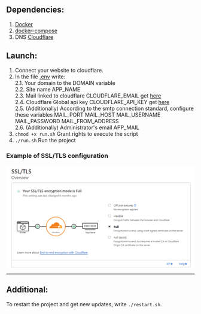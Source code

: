 ## Dependencies:
1. [Docker](https://www.docker.com/)
1. [docker-compose](https://github.com/docker/compose)
1. DNS [Cloudflare](https://www.cloudflare.com/)
## Launch:
1. Connect your website to cloudflare. 
2. In the file [.env](.env) write:  
2.1. Your domain to the DOMAIN variable  
2.2. Site name APP_NAME  
2.3. Mail linked to cloudflare CLOUDFLARE_EMAIL get [here](https://dash.cloudflare.com/profile)  
2.4. Cloudflare Global api key CLOUDFLARE_API_KEY get [here](https://dash.cloudflare.com/profile/api-tokens)  
2.5. (Additionally) According to the smtp connection standard, configure these variables MAIL_PORT MAIL_HOST MAIL_USERNAME MAIL_PASSWORD MAIL_FROM_ADDRESS  
2.6. (Additionally) Administrator's email APP_MAIL  
3. `chmod +x run.sh` Grant rights to execute the script
4. `./run.sh` Run the project

### Example of SSL/TLS configuration
![](documentation/cloudflare.png) 
****
## Additional:
To restart the project and get new updates, write `./restart.sh`.  
